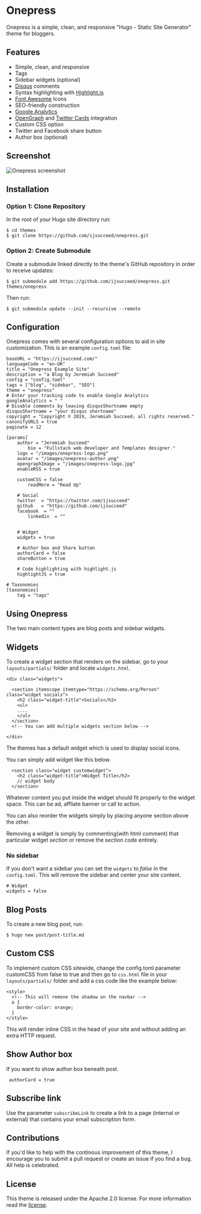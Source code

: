
# Onepress

Onepress is a simple, clean, and responsive "Hugo - Static Site Generator" theme for bloggers.

## Features

- Simple, clean, and responsive
- Tags
- Sidebar widgets (optional)
- [Disqus](https://disqus.com/) comments
- Syntax highlighting with [Highlight.js](https://highlightjs.org/)
- [Font Awesome](https://fontawesome.io) Icons
- SEO-friendly construction
- [Google Analytics](https://analytics.google.com/)
- [OpenGraph](http://ogp.me/) and [Twitter Cards](https://dev.twitter.com/cards/overview) integration
- Custom CSS option
- Twitter and Facebook share button
- Author box (optional)

## Screenshot 

![Onepress screenshot](https://raw.githubusercontent.com/ijsucceed/onepress/master/images/screenshot.png)

## Installation

### Option 1: Clone Repository

In the root of your Hugo site directory run:

```
$ cd themes
$ git clone https://github.com/ijsucceed/onepress.git
```

### Option 2: Create Submodule

Create a submodule linked directly to the theme's GitHub repository in order to receive updates:
 
```
$ git submodule add https://github.com/ijsucceed/onepress.git themes/onepress
```
Then run:

```
$ git submodule update --init --recursive --remote
```

## Configuration

Onepress comes with several configuration options to aid in site customization. This is an example `config.toml` file:


```
baseURL = "https://ijsucceed.com/"
languageCode = "en-UK"
title = "Onepress Example Site"
description = "a Blog by Jeremiah Succeed"
config = "config.toml"
tags = ["blog", "sidebar", "SEO"]
theme = "onepress"
# Enter your tracking code to enable Google Analytics
googleAnalytics = " "
# Disable comments by leaving disqusShortname empty
disqusShortname = "your disqus shortname"
copyright = "Copyright © 2019, Jeremiah Succeed; all rights reserved."
canonifyURLS = true
paginate = 12

[params]
	author = "Jeremiah Succeed"
        bio = "Fullstack web developer and Templates designer."
	logo = "/images/onepress-logo.png"
	avatar = "/images/onepress-author.png"
	opengraphImage = "/images/onepress-logo.jpg"
	enableRSS = true

	customCSS = false
        readMore = "Read Up"
    
    # Social
	twitter  = "https://twitter.com/ijsucceed"
	github   = "https://github.com/ijsucceed"
	facebook  = ""
        linkedin  = ""

    
    # Widget
    widgets = true
    
    # Author box and Share button
    authorCard = false 
    shareButton = true
    
    # Code highlighting with highlight.js
    highlightJS = true

# Taxonomies
[taxonomies]
    tag = "tags"

```

## Using Onepress

The two main content types are blog posts and sidebar widgets.

## Widgets

To create a widget section that renders on the sidebar, go to your `layouts/partials/` folder and locate `widgets.html`.

```
<div class="widgets">
      
  <section itemscope itemtype="https://schema.org/Person" class="widget socials">
    <h2 class="widget-title">Socials</h2>
    <ul>
    ....
    </ul>
  </section>
  <!-- You can add multiple widgets section below -->

</div>
```

The themes has a default widget which is used to display social icons.

You can simply add widget like this below.

```
  <section class="widget customwidget">
    <h2 class="widget-title">Widget Title</h2>
    // widget body
  </section>
```

Whatever content you put inside the widget should fit properly to the widget space. This can be ad, affliate banner or call to action.

You can also reorder the widgets simply by placing anyone section above the other.

Removing a widget is simply by commenting(with html comment) that particular widget *section* or remove the *section* code entirely.

### No sidebar

If you don't want a sidebar you can set the `widgets` to *false* in the `config.toml`. This will remove the sidebar and center your site content.

```
# Widget
widgets = false
```

## Blog Posts

To create a new blog post, run:

```
$ hugo new post/post-title.md
```

## Custom CSS

To implement custom CSS sitewide, change the config.toml parameter customCSS from false to true and then go to `css.html` file in your `layouts/partials/` folder and add a css code like the example below:

```
<style>
  <!-- This will remove the shadow on the navbar -->
  a {
    border-color: orange;
  }
</style>
```

This will render inline CSS in the head of your site and without adding an extra HTTP request.

## Show Author box

If you want to show author box beneath post.

```
 authorCard = true
```

## Subscribe link
Use the parameter `subscribeLink` to create a link to a page (internal or external) that contains your email subscription form.

## Contributions

If you'd like to help with the continous improvement of this theme, I encourage you to submit a pull request or create an issue if you find a bug. All help is celebrated.

## License

This theme is released under the Apache 2.0 license. For more information read the [license](https://github.com/ijsucceed/onepress/blob/master/LICENSE).
